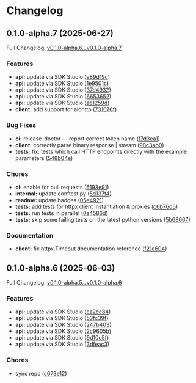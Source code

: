 # Changelog

## 0.1.0-alpha.7 (2025-06-27)

Full Changelog: [v0.1.0-alpha.6...v0.1.0-alpha.7](https://github.com/octogen-ai/octogen-py-api/compare/v0.1.0-alpha.6...v0.1.0-alpha.7)

### Features

* **api:** update via SDK Studio ([e89d19c](https://github.com/octogen-ai/octogen-py-api/commit/e89d19cb2436e675f1f1c8589d5d62c2b814b17d))
* **api:** update via SDK Studio ([1e9501c](https://github.com/octogen-ai/octogen-py-api/commit/1e9501c21f551c73f90d3967bc0ff93149111dba))
* **api:** update via SDK Studio ([37d4932](https://github.com/octogen-ai/octogen-py-api/commit/37d4932be74e4ee05d1c52c59f325037e012f9f8))
* **api:** update via SDK Studio ([6653652](https://github.com/octogen-ai/octogen-py-api/commit/6653652811baaaf2a5b6fd8810104b3d28aaa643))
* **api:** update via SDK Studio ([ae1259d](https://github.com/octogen-ai/octogen-py-api/commit/ae1259d27fc95c82dfe58edbaea284ca90b33722))
* **client:** add support for aiohttp ([731676f](https://github.com/octogen-ai/octogen-py-api/commit/731676f859e2bf9fa3be5410c267bfb597a59a1b))


### Bug Fixes

* **ci:** release-doctor — report correct token name ([f7d3ea1](https://github.com/octogen-ai/octogen-py-api/commit/f7d3ea161e22c4dfd9ec9da436825f4904527a57))
* **client:** correctly parse binary response | stream ([98c3ab0](https://github.com/octogen-ai/octogen-py-api/commit/98c3ab00aee6893c3eff11c5e406ca8f472d3e3e))
* **tests:** fix: tests which call HTTP endpoints directly with the example parameters ([548b04e](https://github.com/octogen-ai/octogen-py-api/commit/548b04e06e667b52383af15294895c7961277fcc))


### Chores

* **ci:** enable for pull requests ([6193e91](https://github.com/octogen-ai/octogen-py-api/commit/6193e91c3c9b9708221f017bd87c0eae82a1abde))
* **internal:** update conftest.py ([5d137f4](https://github.com/octogen-ai/octogen-py-api/commit/5d137f41d76bb174d069ef854ea4a2790e42fa3a))
* **readme:** update badges ([05e4921](https://github.com/octogen-ai/octogen-py-api/commit/05e49213dc7a885c827c35cc36b5829bbf22e6fa))
* **tests:** add tests for httpx client instantiation & proxies ([c6b76d6](https://github.com/octogen-ai/octogen-py-api/commit/c6b76d6e3d10887108724048d9de85fe3ea884d9))
* **tests:** run tests in parallel ([0a4586d](https://github.com/octogen-ai/octogen-py-api/commit/0a4586d329222cb766dd624fa68ebcdf21f97aff))
* **tests:** skip some failing tests on the latest python versions ([5b68667](https://github.com/octogen-ai/octogen-py-api/commit/5b68667cdb3c2fec5677794e4bf7e9d137213244))


### Documentation

* **client:** fix httpx.Timeout documentation reference ([f21e604](https://github.com/octogen-ai/octogen-py-api/commit/f21e604e6f2369989c6cc667907fbacc15d8038d))

## 0.1.0-alpha.6 (2025-06-03)

Full Changelog: [v0.1.0-alpha.5...v0.1.0-alpha.6](https://github.com/octogen-ai/octogen-py-api/compare/v0.1.0-alpha.5...v0.1.0-alpha.6)

### Features

* **api:** update via SDK Studio ([ea2cc84](https://github.com/octogen-ai/octogen-py-api/commit/ea2cc84c01c0699622aea5e813df41511522e718))
* **api:** update via SDK Studio ([53fc39f](https://github.com/octogen-ai/octogen-py-api/commit/53fc39fd24398ebe520ec24a8b7bcc80cb100e2a))
* **api:** update via SDK Studio ([247b403](https://github.com/octogen-ai/octogen-py-api/commit/247b403f0aff8d6a1368f5f6c57fb0f7974233d8))
* **api:** update via SDK Studio ([2c9605b](https://github.com/octogen-ai/octogen-py-api/commit/2c9605b57ed2e5c86a17e99a7ffff829bd853d11))
* **api:** update via SDK Studio ([9d10c5f](https://github.com/octogen-ai/octogen-py-api/commit/9d10c5f411b80eb5f1f41ba1835cbe53231fd7db))
* **api:** update via SDK Studio ([3dfeac3](https://github.com/octogen-ai/octogen-py-api/commit/3dfeac39ac59895d1d4b0bd0af85b18143f2622a))


### Chores

* sync repo ([c673e12](https://github.com/octogen-ai/octogen-py-api/commit/c673e129777494e9368ae934d32c9d75f2e23e67))
